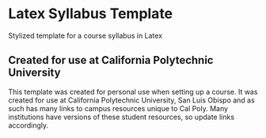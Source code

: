 # Latex Syllabus Template
 Stylized template for a course syllabus in Latex

## Created for use at California Polytechnic University
This template was created for personal use when setting up a course.  It was created for use at California Polytechnic University, San Luis Obispo and as such has many links to campus resources unique to Cal Poly.  Many institutions have versions of these student resources, so update links accordingly.